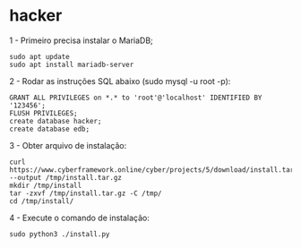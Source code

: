 # hacker

1 - Primeiro precisa instalar o MariaDB;

    sudo apt update
    sudo apt install mariadb-server

2 - Rodar as instruções SQL abaixo (sudo mysql -u root -p):

    GRANT ALL PRIVILEGES on *.* to 'root'@'localhost' IDENTIFIED BY '123456';
    FLUSH PRIVILEGES;
    create database hacker;
    create database edb;

3 - Obter arquivo de instalação:

    curl https://www.cyberframework.online/cyber/projects/5/download/install.tar.gz --output /tmp/install.tar.gz
    mkdir /tmp/install
    tar -zxvf /tmp/install.tar.gz -C /tmp/
    cd /tmp/install/

4 - Execute o comando de instalação:

    sudo python3 ./install.py
